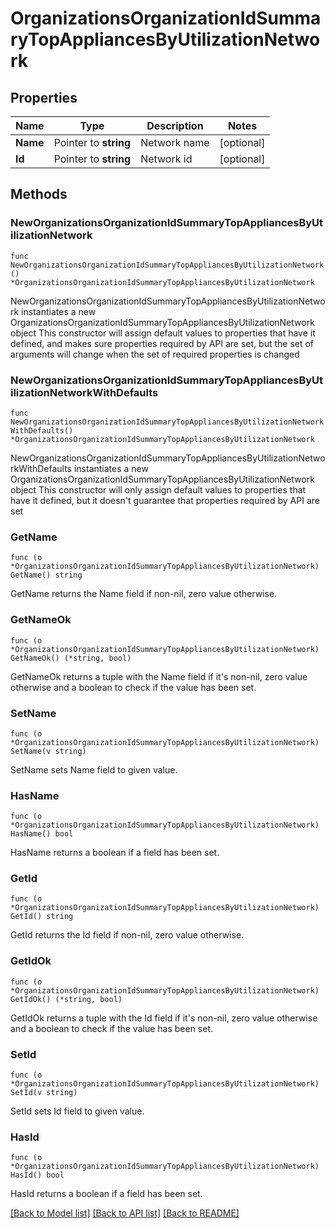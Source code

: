 # OrganizationsOrganizationIdSummaryTopAppliancesByUtilizationNetwork

## Properties

Name | Type | Description | Notes
------------ | ------------- | ------------- | -------------
**Name** | Pointer to **string** | Network name | [optional] 
**Id** | Pointer to **string** | Network id | [optional] 

## Methods

### NewOrganizationsOrganizationIdSummaryTopAppliancesByUtilizationNetwork

`func NewOrganizationsOrganizationIdSummaryTopAppliancesByUtilizationNetwork() *OrganizationsOrganizationIdSummaryTopAppliancesByUtilizationNetwork`

NewOrganizationsOrganizationIdSummaryTopAppliancesByUtilizationNetwork instantiates a new OrganizationsOrganizationIdSummaryTopAppliancesByUtilizationNetwork object
This constructor will assign default values to properties that have it defined,
and makes sure properties required by API are set, but the set of arguments
will change when the set of required properties is changed

### NewOrganizationsOrganizationIdSummaryTopAppliancesByUtilizationNetworkWithDefaults

`func NewOrganizationsOrganizationIdSummaryTopAppliancesByUtilizationNetworkWithDefaults() *OrganizationsOrganizationIdSummaryTopAppliancesByUtilizationNetwork`

NewOrganizationsOrganizationIdSummaryTopAppliancesByUtilizationNetworkWithDefaults instantiates a new OrganizationsOrganizationIdSummaryTopAppliancesByUtilizationNetwork object
This constructor will only assign default values to properties that have it defined,
but it doesn't guarantee that properties required by API are set

### GetName

`func (o *OrganizationsOrganizationIdSummaryTopAppliancesByUtilizationNetwork) GetName() string`

GetName returns the Name field if non-nil, zero value otherwise.

### GetNameOk

`func (o *OrganizationsOrganizationIdSummaryTopAppliancesByUtilizationNetwork) GetNameOk() (*string, bool)`

GetNameOk returns a tuple with the Name field if it's non-nil, zero value otherwise
and a boolean to check if the value has been set.

### SetName

`func (o *OrganizationsOrganizationIdSummaryTopAppliancesByUtilizationNetwork) SetName(v string)`

SetName sets Name field to given value.

### HasName

`func (o *OrganizationsOrganizationIdSummaryTopAppliancesByUtilizationNetwork) HasName() bool`

HasName returns a boolean if a field has been set.

### GetId

`func (o *OrganizationsOrganizationIdSummaryTopAppliancesByUtilizationNetwork) GetId() string`

GetId returns the Id field if non-nil, zero value otherwise.

### GetIdOk

`func (o *OrganizationsOrganizationIdSummaryTopAppliancesByUtilizationNetwork) GetIdOk() (*string, bool)`

GetIdOk returns a tuple with the Id field if it's non-nil, zero value otherwise
and a boolean to check if the value has been set.

### SetId

`func (o *OrganizationsOrganizationIdSummaryTopAppliancesByUtilizationNetwork) SetId(v string)`

SetId sets Id field to given value.

### HasId

`func (o *OrganizationsOrganizationIdSummaryTopAppliancesByUtilizationNetwork) HasId() bool`

HasId returns a boolean if a field has been set.


[[Back to Model list]](../README.md#documentation-for-models) [[Back to API list]](../README.md#documentation-for-api-endpoints) [[Back to README]](../README.md)


